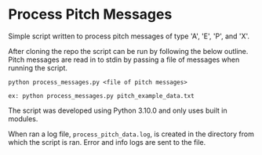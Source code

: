 # Process Pitch Messages

Simple script written to process pitch messages of type 'A', 'E', 'P', and 'X'. 

After cloning the repo the script can be run by following the below outline. Pitch messages are read in to stdin by passing a file of messages when running the script.

`python process_messages.py <file of pitch messages>`

`ex: python process_messages.py pitch_example_data.txt`

The script was developed using Python 3.10.0 and only uses built in modules.

When ran a log file, `process_pitch_data.log`, is created in the directory from which the script is ran. Error and info logs are sent to the file.
